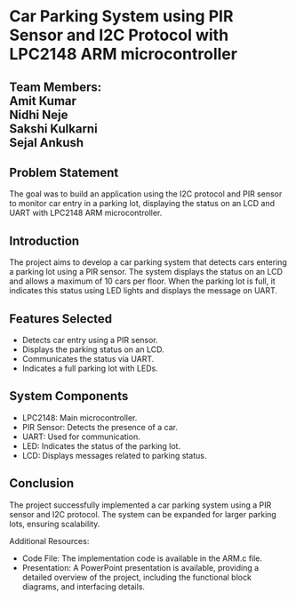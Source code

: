 # Car Parking System using PIR Sensor and I2C Protocol with LPC2148 ARM microcontroller

## **Team Members**: <br> Amit Kumar<br> Nidhi Neje<br> Sakshi Kulkarni<br> Sejal Ankush

## Problem Statement
The goal was to build an application using the I2C protocol and PIR sensor to monitor car entry in a parking lot, displaying the status on an LCD and UART with LPC2148 ARM microcontroller.

## Introduction
The project aims to develop a car parking system that detects cars entering a parking lot using a PIR sensor. The system displays the status on an LCD and allows a maximum of 10 cars per floor. When the parking lot is full, it indicates this status using LED lights and displays the message on UART.

## Features Selected
  - Detects car entry using a PIR sensor.
  - Displays the parking status on an LCD.
  - Communicates the status via UART.
  - Indicates a full parking lot with LEDs.

## System Components
  - LPC2148: Main microcontroller.
  - PIR Sensor: Detects the presence of a car.
  - UART: Used for communication.
  - LED: Indicates the status of the parking lot.
  - LCD: Displays messages related to parking status.

## Conclusion
The project successfully implemented a car parking system using a PIR sensor and I2C protocol. The system can be expanded for larger parking lots, ensuring scalability.

Additional Resources:

- Code File: The implementation code is available in the ARM.c file.
- Presentation: A PowerPoint presentation is available, providing a detailed overview of the project, including the functional block diagrams, and interfacing details.
